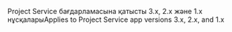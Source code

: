 <span data-ttu-id="7ff7f-101">Project Service бағдарламасына қатысты 3.x, 2.x және 1.x нұсқалары</span><span class="sxs-lookup"><span data-stu-id="7ff7f-101">Applies to Project Service app versions 3.x, 2.x, and 1.x</span></span>
